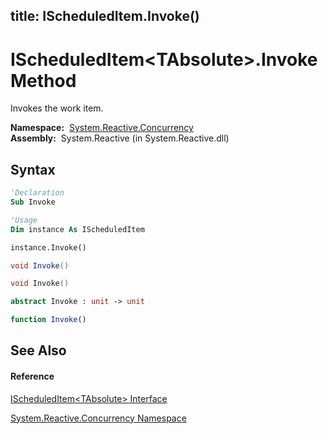 title: IScheduledItem<TAbsolute>.Invoke()
---
# IScheduledItem\<TAbsolute\>.Invoke Method

Invokes the work item.

**Namespace:**  [System.Reactive.Concurrency](System.Reactive.Concurrency/System.Reactive.Concurrency)  
**Assembly:**  System.Reactive (in System.Reactive.dll)

## Syntax

```vb
'Declaration
Sub Invoke
```

```vb
'Usage
Dim instance As IScheduledItem

instance.Invoke()
```

```csharp
void Invoke()
```

```c++
void Invoke()
```

```fsharp
abstract Invoke : unit -> unit 
```

```javascript
function Invoke()
```

## See Also

#### Reference

[IScheduledItem\<TAbsolute\> Interface](IScheduledItem/IScheduledItem(TAbsolute))

[System.Reactive.Concurrency Namespace](System.Reactive.Concurrency/System.Reactive.Concurrency)




